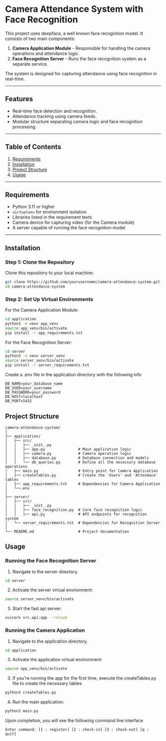 # Camera Attendance System with Face Recognition

This project uses deepface, a well known face recognition model.
It consists of two main components:  
1. **Camera Application Module** - Responsible for handling the camera operations and attendance logic.  
2. **Face Recognition Server** - Runs the face recognition system as a separate service.

The system is designed for capturing attendance using face recognition in real-time.

---

## Features
- Real-time face detection and recognition.
- Attendance tracking using camera feeds.
- Modular structure separating camera logic and face recognition processing.

---

## Table of Contents
1. [Requirements](#requirements)
2. [Installation](#installation)
3. [Project Structure](#project-structure)
4. [Usage](#usage)
---

## Requirements
- Python 3.11 or higher
- `virtualenv` for environment isolation
- Libraries listed in the requirement texts
- Camera device for capturing video (for the Camera module)
- A server capable of running the face recognition model

---

## Installation

### Step 1: Clone the Repository
Clone this repository to your local machine:
```bash
git clone https://github.com/yourusername/camera-attendance-system.git
cd camera-attendance-system
```

### Step 2: Set Up Virtual Environments
For the Camera Application Module:

```bash
cd application
python3 -m venv app_venv
source app_venv/bin/activate
pip install -r app_requirements.txt
```

For the Face Recognition Server:

```bash
cd server
python3 -m venv server_venv
source server_venv/bin/activate 
pip install -r server_requirements.txt
```

Create a .env file in the application directory with the following info
```
DB_NAME=your_database_name
DB_USER=your_username
DB_PASSWORD=your_password
DB_HOST=localhost
DB_PORT=5432
```

## Project Structure

```
camera-attendance-system/
│
├── application/
│   ├── src/
|   |   ├── _init_.py
│   │   ├── app.py               # Main application logic
│   │   ├── camera.py            # Camera operation logic
│   │   ├── database.py          # Database connection and models
│   │   └── db_queries.py        # Define all the necessary database operations
│   ├── main.py                  # Entry point for Camera Application
|   ├── createTables.py          # Create the 'Users' and 'Attendace' tables
│   ├── app_requirements.txt     # Dependencies for Camera Application
|   └──.env
│
├── server/
│   ├── src/
|   |   ├── _init_.py
│   │   ├── face_recognition.py  # Core face recognition logic
│   │   ├── api.py               # API endpoints for recognition system
│   └── server_requirements.txt  # Dependencies for Recognition Server
│
└── README.md                    # Project documentation
```

## Usage

### Running the Face Recognition Server
1. Navigate to the server directory.
  ```bash
  cd server
  ```
2. Activate the server virtual environment:
  ```bash
  source server_venv/bin/activate  
  ```
3. Start the fast api server:
  ```bash
  uvicorn src.api:app --reload
  ```

### Running the Camera Application
1. Navigate to the application directory.
  ```bash
  cd application 
  ```
3. Activate the application virtual environment:
  ```bash
  source app_venv/bin/activate  
  ```
3. If you're running the app for the first time, execute the createTables.py file to create the necessary tables
  ```bash
  python3 createTables.py
  ```
4. Run the main application:
  ```bash
  python3 main.py
  ```

Upon completion, you will see the following command line interface
```
Enter command: [1 : register] [2 : check-in] [3 : check-out] [q : quit] 
```


